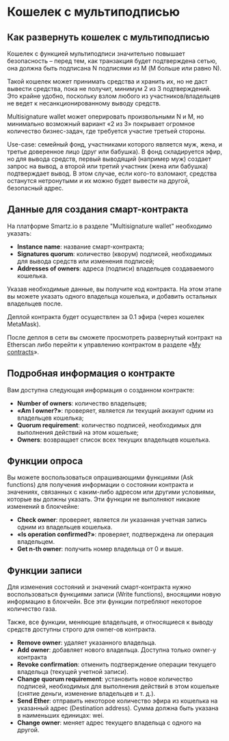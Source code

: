 # Кошелек с мультиподписью
## Как развернуть кошелек с мультиподписью

Кошелек с функцией мультиподписи значительно повышает безопасность – перед тем, как транзакция будет подтверждена сетью, она должна быть подписана N подписями из M (М больше или равно N).

Такой кошелек может принимать средства и хранить их, но не даст вывести средства, пока не получит, минимум 2 из 3 подтверждений. Это крайне удобно, поскольку взлом любого из участников/владельцев не ведет к несанкционированному выводу средств.

Multisignature wallet может оперировать произвольными N и M, но минимально возможный  вариант «2 из 3» покрывает огромное количество бизнес-задач, где требуется участие третьей стороны.

Use-case: семейный фонд, участниками которого является муж, жена, и третье доверенное лицо (друг или бабушка). В фонд складируется эфир, но для вывода средств, первый выводящий (например муж) создает запрос на вывод, а второй или третий участник (жена или бабушка) подтверждает вывод. В этом случае, если кого-то взломают, средства останутся нетронутыми и их можно будет вывести на другой, безопасный адрес.

## Данные для создания смарт-контракта

На платформе Smartz.io в разделе "Multisignature wallet" необходимо указать:

* **Instance name**: название смарт-контракта;
* **Signatures quorum**: количество (кворум) подписей, необходимых для вывода средств или изменения подписей;
* **Addresses of owners**: адреса (подписи) владельцев создаваемого кошелька.

Указав необходимые данные, вы получите код контракта. На этом этапе вы можете указать одного владельца кошелька, и добавить остальных владельцев после.

Деплой контракта будет осуществлен за 0.1 эфира (через кошелек MetaMask).

После деплоя в сети вы сможете просмотреть развернутый контракт на Etherscan либо перейти к управлению контрактом в разделе «[My contracts](https://platform.smartz.io/dashboard)».

## Подробная информация о контракте

Вам доступна следующая информация о созданном контракте:

* **Number of owners**: количество владельцев;
* **«Am I owner?»**: проверяет, является ли текущий аккаунт одним из владельцев кошелька;
* **Quorum requirement**: количество подписей, необходимых для выполнения действий на этом кошельке;
* **Owners**: возвращает список всех текущих владельцев кошелька.

## Функции опроса

Вы можете воспользоваться опрашивающими функциями (Ask functions) для получения информации о состоянии контракта и значениях, связанных с каким-либо адресом или другими условиями, которые вы должны указать. Эти функции не выполняют никакие изменений в блокчейне:

* **Check owner**: проверяет, является ли указанная учетная запись одним из владельцев кошелька.
* **«Is operation confirmed?»**: проверяет, подтверждена ли операция владельцем.
* **Get n-th owner**: получить номер владельца от 0 и выше.

## Функции записи

Для изменения состояний и значений смарт-контракта нужно воспользоваться функциями записи (Write functions), вносящими новую информацию в блокчейн. Все эти функции потребляют некоторое количество газа.

Также, все функции, меняющие владельцев, и относящиеся к выводу средств доступны строго для owner-ов контракта.

* **Remove owner**: удаляет указанного владельца.
* **Add owner**: добавляет нового владельца. Доступна только owner-у контракта
* **Revoke confirmation**: отменить подтверждение операции текущего владельца (текущей учетной записи).
* **Change quorum requirement**: установить новое количество подписей, необходимых для выполнения действий в этом кошельке (снятие деньги, изменение владельцев и т. д.).
* **Send Ether**: отправить некоторое количество эфира из кошелька на указанный адрес (Destination address). Сумма должна быть указана в наименьших единицах: wei.
* **Change owner**: меняет адрес текущего владельца с одного на другой.
